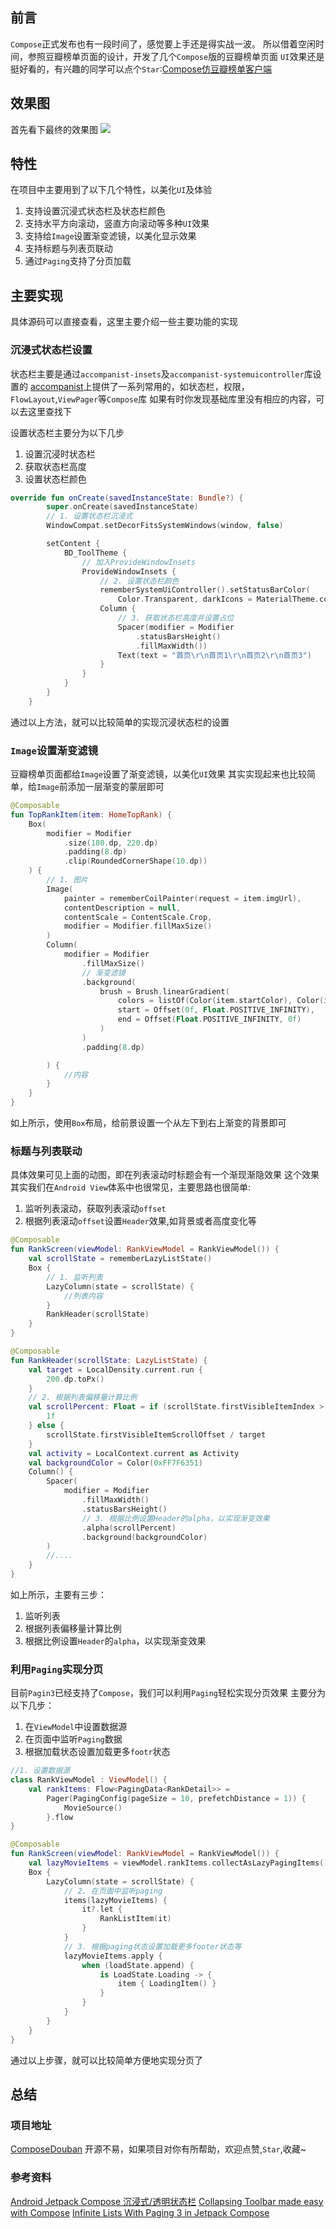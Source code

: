 ## 前言
`Compose`正式发布也有一段时间了，感觉要上手还是得实战一波。
所以借着空闲时间，参照豆瓣榜单页面的设计，开发了几个`Compose`版的豆瓣榜单页面
`UI`效果还是挺好看的，有兴趣的同学可以点个`Star`:[Compose仿豆瓣榜单客户端](https://github.com/shenzhen2017/ComposeDouban)

## 效果图
首先看下最终的效果图
![](https://p9-juejin.byteimg.com/tos-cn-i-k3u1fbpfcp/b864280e1bb049b082baa879ee85c0fa~tplv-k3u1fbpfcp-watermark.awebp)

## 特性
在项目中主要用到了以下几个特性，以美化`UI`及体验
1. 支持设置沉浸式状态栏及状态栏颜色
2. 支持水平方向滚动，竖直方向滚动等多种`UI`效果
3. 支持给`Image`设置渐变滤镜，以美化显示效果
4. 支持标题与列表页联动
5. 通过`Paging`支持了分页加载

## 主要实现
具体源码可以直接查看，这里主要介绍一些主要功能的实现

### 沉浸式状态栏设置
状态栏主要是通过`accompanist-insets`及`accompanist-systemuicontroller`库设置的
[accompanist](https://github.com/google/accompanist)上提供了一系列常用的，如状态栏，权限，`FlowLayout`,`ViewPager`等`Compose`库
如果有时你发现基础库里没有相应的内容，可以去这里查找下

设置状态栏主要分为以下几步
1. 设置沉浸时状态栏
2. 获取状态栏高度
3. 设置状态栏颜色

```kotlin
override fun onCreate(savedInstanceState: Bundle?) {
        super.onCreate(savedInstanceState)
        // 1. 设置状态栏沉浸式
        WindowCompat.setDecorFitsSystemWindows(window, false)

        setContent {
            BD_ToolTheme {
            	// 加入ProvideWindowInsets
                ProvideWindowInsets {
                    // 2. 设置状态栏颜色
                    rememberSystemUiController().setStatusBarColor(
                        Color.Transparent, darkIcons = MaterialTheme.colors.isLight)
                    Column {
                    	// 3. 获取状态栏高度并设置占位
                        Spacer(modifier = Modifier
                            .statusBarsHeight()
                            .fillMaxWidth())
                        Text(text = "首页\r\n首页1\r\n首页2\r\n首页3")
                    }
                }
            }
        }
    }
```
通过以上方法，就可以比较简单的实现沉浸状态栏的设置

### `Image`设置渐变滤镜
豆瓣榜单页面都给`Image`设置了渐变滤镜，以美化`UI`效果
其实实现起来也比较简单，给`Image`前添加一层渐变的蒙层即可
```kotlin
@Composable
fun TopRankItem(item: HomeTopRank) {
    Box(
        modifier = Modifier
            .size(180.dp, 220.dp)
            .padding(8.dp)
            .clip(RoundedCornerShape(10.dp))
    ) {
    	// 1. 图片
        Image(
            painter = rememberCoilPainter(request = item.imgUrl),
            contentDescription = null,
            contentScale = ContentScale.Crop,
            modifier = Modifier.fillMaxSize()
        )
        Column(
            modifier = Modifier
                .fillMaxSize()
                // 渐变滤镜
                .background(
                    brush = Brush.linearGradient(
                        colors = listOf(Color(item.startColor), Color(item.endColor)),
                        start = Offset(0f, Float.POSITIVE_INFINITY),
                        end = Offset(Float.POSITIVE_INFINITY, 0f)
                    )
                )
                .padding(8.dp)

        ) {
            //内容
        }
    }
}
```
如上所示，使用`Box`布局，给前景设置一个从左下到右上渐变的背景即可

### 标题与列表联动
具体效果可见上面的动图，即在列表滚动时标题会有一个渐现渐隐效果
这个效果其实我们在`Android View`体系中也很常见，主要思路也很简单:
1. 监听列表滚动，获取列表滚动`offset`
2. 根据列表滚动`offset`设置`Header`效果,如背景或者高度变化等

```kotlin
@Composable
fun RankScreen(viewModel: RankViewModel = RankViewModel()) {
    val scrollState = rememberLazyListState()
    Box {
    	// 1. 监听列表
        LazyColumn(state = scrollState) {
            //列表内容
        }
        RankHeader(scrollState)
    }
}

@Composable
fun RankHeader(scrollState: LazyListState) {
    val target = LocalDensity.current.run {
        200.dp.toPx()
    }
    // 2. 根据列表偏移量计算比例
    val scrollPercent: Float = if (scrollState.firstVisibleItemIndex > 0) {
        1f
    } else {
        scrollState.firstVisibleItemScrollOffset / target
    }
    val activity = LocalContext.current as Activity
    val backgroundColor = Color(0xFF7F6351)
    Column() {
        Spacer(
            modifier = Modifier
                .fillMaxWidth()
                .statusBarsHeight()
                // 3. 根据比例设置Header的alpha，以实现渐变效果
                .alpha(scrollPercent)
                .background(backgroundColor)
        )
        //....
    }
}
```
如上所示，主要有三步：
1. 监听列表
2. 根据列表偏移量计算比例
3. 根据比例设置`Header`的`alpha`，以实现渐变效果

### 利用`Paging`实现分页
目前`Pagin3`已经支持了`Compose`，我们可以利用`Paging`轻松实现分页效果
主要分为以下几步：
1. 在`ViewModel`中设置数据源
2. 在页面中监听`Paging`数据
3. 根据加载状态设置加载更多`footr`状态

```kotlin
//1. 设置数据源
class RankViewModel : ViewModel() {
    val rankItems: Flow<PagingData<RankDetail>> =
        Pager(PagingConfig(pageSize = 10, prefetchDistance = 1)) {
            MovieSource()
        }.flow
}

@Composable
fun RankScreen(viewModel: RankViewModel = RankViewModel()) {
    val lazyMovieItems = viewModel.rankItems.collectAsLazyPagingItems()
    Box {
        LazyColumn(state = scrollState) {
            // 2. 在页面中监听paging
            items(lazyMovieItems) {
                it?.let {
                    RankListItem(it)
                }
            }
            // 3. 根据paging状态设置加载更多footer状态等
            lazyMovieItems.apply {
                when (loadState.append) {
                    is LoadState.Loading -> {
                        item { LoadingItem() }
                    }
                }
            }
        }
    }
}
```
通过以上步骤，就可以比较简单方便地实现分页了
## 总结
### 项目地址
[ComposeDouban](https://github.com/shenzhen2017/ComposeDouban)
开源不易，如果项目对你有所帮助，欢迎点赞,`Star`,收藏~

### 参考资料
[Android Jetpack Compose 沉浸式/透明状态栏](https://blog.csdn.net/sinat_38184748/article/details/119345811)
[Collapsing Toolbar made easy with Compose](https://codingtroops.com/android/collapsing-toolbar-made-easy-with-compose/)
[Infinite Lists With Paging 3 in Jetpack Compose](https://proandroiddev.com/infinite-lists-with-paging-3-in-jetpack-compose-b095533aefe6)